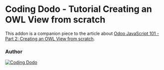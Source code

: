 # Coding Dodo - Tutorial Creating an OWL View from scratch

This addon is a companion piece to the article about [Odoo JavaScript 101 - Part 2: Creating an OWL View from scratch](https://codingdodo.com).

### Author

[![Coding Dodo](https://res.cloudinary.com/phildl-cloudinary/image/upload/w_300/v1617638212/codingdodo/Coding_Dodo_rplksw.png)](https://codingdodo.com)
